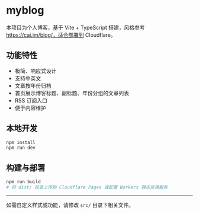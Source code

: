 # myblog

本项目为个人博客，基于 Vite + TypeScript 搭建，风格参考 https://cai.im/blog/，适合部署到 Cloudflare。

## 功能特性
- 极简、响应式设计
- 支持中英文
- 文章按年份归档
- 首页展示博客标题、副标题、年份分组的文章列表
- RSS 订阅入口
- 便于内容维护

## 本地开发
```bash
npm install
npm run dev
```

## 构建与部署
```bash
npm run build
# 将 dist/ 目录上传到 Cloudflare Pages 或配置 Workers 静态资源服务
```

---
如需自定义样式或功能，请修改 `src/` 目录下相关文件。
